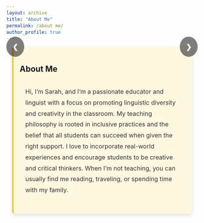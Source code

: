 ```yaml
---
layout: archive
title: "About Me"
permalink: /about me/
author_profile: true
---
```


<style>
/* Slideshow container */
.slideshow-container {
  position: relative;
  max-width: 100%;
  margin: auto;
}

/* Hide images by default */
.mySlides {
  display: none;
}

/* Style for previous and next buttons */
.prev, .next {
  cursor: pointer;
  position: absolute;
  top: 50%;
  padding: 16px;
  color: white;
  font-weight: bold;
  font-size: 18px;
  border: none;
  background-color: rgba(0, 0, 0, 0.5);
  border-radius: 50%;
  user-select: none;
  transition: 0.3s;
  transform: translateY(-50%);
}

.prev {
  left: 0;
}

.next {
  right: 0;
}

/* On hover, change the color of the buttons */
.prev:hover, .next:hover {
  background-color: rgba(0, 0, 0, 0.8);
}

/* Caption text (optional) */
.text {
  color: #f2f2f2;
  font-size: 18px;
  position: absolute;
  bottom: 8px;
  left: 16px;
  right: 16px;
  text-align: center;
  background-color: rgba(0, 0, 0, 0.5);
  padding: 8px;
}

/* Slideshow content box */
.slideshow-content {
  background-color: #fff8e1;
  padding: 16px;
  border-left: 4px solid #f4c542;
  margin-bottom: 24px;
  border-radius: 8px;
  box-shadow: 0 4px 10px rgba(0, 0, 0, 0.1);
  margin-left: 15px;  /* Margin on the left */
  margin-right: 15px; /* Margin on the right */
}

/* For text content, apply margins and better spacing */
.about-me-text {
  margin-left: 15px; /* Left margin */
  margin-right: 15px; /* Right margin */
  padding: 1rem 0; /* Add vertical spacing */
  line-height: 1.8; /* Increase line height for readability */
  font-size: 1rem;  /* Adjust font size for better readability */
  color: #333;      /* Text color */
}
</style>

<div class="slideshow-container">

  <!-- Slides -->
  <div class="mySlides fade">
    <img src="/images/t1.jpg" style="width:100%">
    <div class="text">Photo 1 Caption</div>
  </div>

  <div class="mySlides fade">
    <img src="/images/t2.jpg" style="width:100%">
    <div class="text">Photo 2 Caption</div>
  </div>

  <div class="mySlides fade">
    <img src="/images/t3.jpg" style="width:100%">
    <div class="text">Photo 3 Caption</div>
  </div>

  <div class="mySlides fade">
    <img src="/images/t4.jpg" style="width:100%">
    <div class="text">Photo 4 Caption</div>
  </div>

  <!-- Next and Previous buttons -->
  <a class="prev">&#10094;</a>
  <a class="next">&#10095;</a>
</div>

<div class="slideshow-content">
  <h2>About Me</h2>
  <p class="about-me-text">
    Hi, I’m Sarah, and I’m a passionate educator and linguist with a focus on promoting linguistic diversity and creativity in the classroom. My teaching philosophy is rooted in inclusive practices and the belief that all students can succeed when given the right support. I love to incorporate real-world experiences and encourage students to be creative and critical thinkers. When I’m not teaching, you can usually find me reading, traveling, or spending time with my family.
  </p>
</div>

<script>
// Slideshow functionality
let slideIndex = 0;
showSlides();

function showSlides() {
  let slides = document.getElementsByClassName("mySlides");
  for (let i = 0; i < slides.length; i++) {
    slides[i].style.display = "none";  
  }
  slideIndex++;
  if (slideIndex > slides.length) {slideIndex = 1}    
  slides[slideIndex-1].style.display = "block";  
  setTimeout(showSlides, 3000); // Change image every 3 seconds
}

// Next/previous controls
let prev = document.querySelector('.prev');
let next = document.querySelector('.next');

prev.onclick = function() {
  slideIndex -= 2;  // Go back one slide
  if (slideIndex < 0) slideIndex = slides.length - 1;
  showSlides();
}

next.onclick = function() {
  showSlides();
}
</script>
